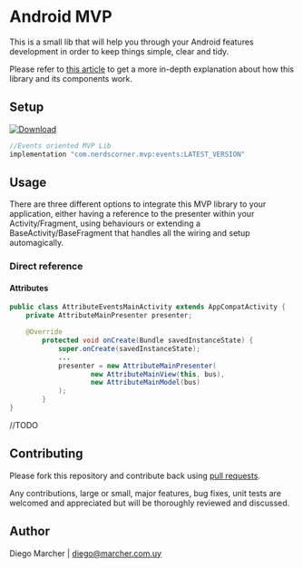 # Android MVP

This is a small lib that will help you through your Android features development in order to keep things simple, clear and tidy.

Please refer to [this article](https://android.jlelse.eu/android-mvp-doing-it-right-dac9d5d72079) to get a more in-depth explanation about how this library and its components work. 

## Setup
[ ![Download](https://api.bintray.com/packages/nerdscorrner/MVPLib/Events/images/download.svg) ](https://bintray.com/nerdscorrner/MVPLib/Events/_latestVersion)

```groovy
//Events oriented MVP Lib
implementation "com.nerdscorner.mvp:events:LATEST_VERSION" 
```

## Usage
There are three different options to integrate this MVP library to your application, either having a reference to the presenter within your Activity/Fragment, using behaviours or extending a BaseActivity/BaseFragment that handles all the wiring and setup automagically.
### Direct reference
#### Attributes
```java
public class AttributeEventsMainActivity extends AppCompatActivity {
    private AttributeMainPresenter presenter;

    @Override
        protected void onCreate(Bundle savedInstanceState) {
            super.onCreate(savedInstanceState);
            ...
            presenter = new AttributeMainPresenter(
                    new AttributeMainView(this, bus),
                    new AttributeMainModel(bus)
            );
        }
}
```

//TODO


## Contributing

Please fork this repository and contribute back using [pull requests](https://github.com/marcherdiego/android_mvp/pulls).

Any contributions, large or small, major features, bug fixes, unit tests are welcomed and appreciated but will be thoroughly reviewed and discussed.


## Author

Diego Marcher | diego@marcher.com.uy
